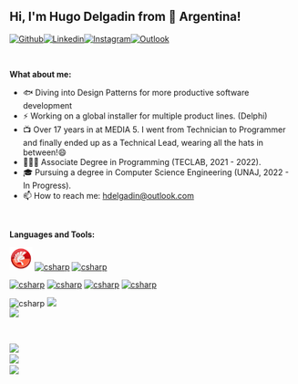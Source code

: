 ## Hi, I'm Hugo Delgadin from 🧉 Argentina! 


[![Github](https://img.shields.io/badge/-Github-000?style=flat&logo=Github&logoColor=white)](https://github.com/onimur)[![Linkedin](https://img.shields.io/badge/-LinkedIn-blue?style=flat&logo=Linkedin&logoColor=white)](https://ar.linkedin.com/in/hugodelgadin)[![Instagram](https://img.shields.io/badge/-Instagram-c13584?style=flat&labelColor=c13584&logo=instagram&logoColor=white)](https://www.instagram.com/hdelgadin)[![Outlook](https://img.shields.io/badge/-Outlook-0078D4?style=flat&logo=Microsoft-Outlook&logoColor=white)](mailto:hdelgadin@outlook.com)

&nbsp;


**What about me:**

- 🐟 Diving into Design Patterns for more productive software development
- ⚡️ Working on a global installer for multiple product lines. (Delphi)
- 📺 Over 17 years in at MEDIA 5. I went from Technician to Programmer and finally ended up as a Technical Lead, wearing all the hats in between!😄
- 👨🏻‍💻 Associate Degree in Programming (TECLAB, 2021 - 2022).
- 🎓 Pursuing a degree in Computer Science Engineering (UNAJ, 2022 - In Progress).
- 📫 How to reach me: hdelgadin@outlook.com

&nbsp;


**Languages and Tools:** 

<!-- Your github readme stats
You can use this api: https://github.com/anuraghazra/github-readme-stats
-->
<!--

  <a href="https://github.com/hdelgadin/hdelgadin">
    <img width="55%" align="right" alt="Hugo Delgadin's github stats" src="https://github-readme-stats.vercel.app/api?username=hdelgadin&show_icons=true&hide_border=true" />
  </a>
  -->
<p>

  
  <a href="https://www.embarcadero.com/es/products/delphi" target="_blank" rel="noreferrer"><img src="https://raw.githubusercontent.com/vscode-icons/vscode-icons/8e848a54a1a9f2bf5dacdce2d546cb664cfba133/icons/file_type_delphi.svg" alt="Delphi" width="40" height="40"/><a>
  <a href="https://www.microsoft.com" target="_blank" rel="noreferrer"><img src="https://cdn.jsdelivr.net/gh/devicons/devicon/icons/csharp/csharp-original.svg" alt="csharp" width="40" height="40"/><a>
   <a href="https://www.microsoft.com" target="_blank" rel="noreferrer"><img src="https://cdn.jsdelivr.net/gh/devicons/devicon/icons/python/python-original.svg" alt="csharp" width="40" height="40"/><a>
  

  <a href="https://www.mongodb.com/" target="_blank" rel="noreferrer"><img src="https://cdn.jsdelivr.net/gh/devicons/devicon/icons/mongodb/mongodb-original-wordmark.svg" alt="csharp" width="45" height="45"/><a>
  <a href="https://expressjs.com" target="_blank" rel="noreferrer"><img src="https://cdn.jsdelivr.net/gh/devicons/devicon/icons/express/express-original.svg" alt="csharp" width="45" height="45"/><a>
  <a href="https://react.dev" target="_blank" rel="noreferrer"><img src="https://cdn.jsdelivr.net/gh/devicons/devicon/icons/react/react-original.svg" alt="csharp" width="45" height="45"/><a>
  <a href="https://nodejs.org/" target="_blank" rel="noreferrer"><img src="https://cdn.jsdelivr.net/gh/devicons/devicon/icons/nodejs/nodejs-original.svg" alt="csharp" width="45" height="45"/><a>
  
  <img src="https://cdn.jsdelivr.net/gh/devicons/devicon/icons/microsoftsqlserver/microsoftsqlserver-plain.svg" alt="csharp" width="45" height="45"/> <code><img width="50" src="https://www.vectorlogo.zone/logos/mysql/mysql-ar21.svg">
  <code><img width="60" src="https://cdn.jsdelivr.net/gh/devicons/devicon/icons/postgresql/postgresql-original-wordmark.svg"></code>  

  <code><img width="65" src="https://www.vectorlogo.zone/logos/git-scm/git-scm-ar21.svg"></code>
  <code><img width="65" src="https://www.vectorlogo.zone/logos/yaml/yaml-ar21.svg"></code>
  <code><img width="65" src="https://www.vectorlogo.zone/logos/gnu_bash/gnu_bash-ar21.svg"></code>
</p>
    
